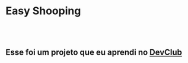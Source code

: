 <h1>Easy Shooping</h1>
<br>
<br>
<h2>Esse foi um projeto que eu aprendi no <a href="img/esy_shoop-removebg-preview.png">DevClub</a></h2>
